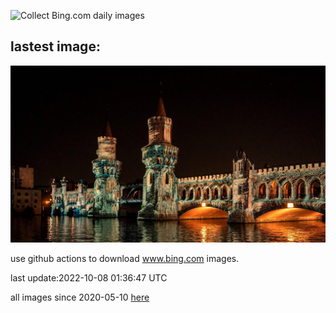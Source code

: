 ![Collect Bing.com daily images](https://github.com/counter2015/bing-daily-images/workflows/Collect%20Bing.com%20daily%20images/badge.svg)
## lastest image:
![](images/OberbaumBridge.jpg)

use github actions to download www.bing.com images.

last update:2022-10-08 01:36:47 UTC

all images since 2020-05-10 [here](https://github.com/counter2015/bing-daily-images/tree/master/images) 
